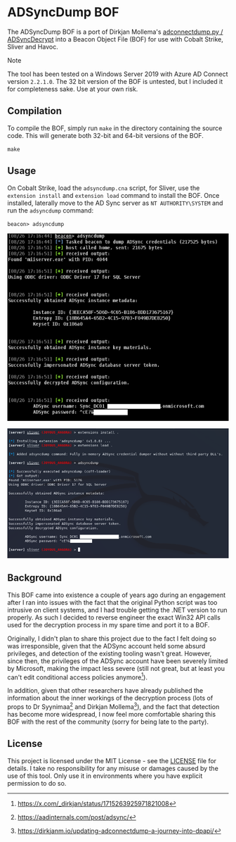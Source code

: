 # ADSyncDump BOF

The ADSyncDump BOF is a port of Dirkjan Mollema's [adconnectdump.py / ADSyncDecrypt](https://github.com/dirkjanm/adconnectdump) into a Beacon Object File (BOF) for use with Cobalt Strike, Sliver and Havoc.

> [!NOTE]
> The tool has been tested on a Windows Server 2019 with Azure AD Connect version `2.2.1.0`. The 32 bit version of the BOF is untested, but I included it for completeness sake. Use at your own risk.

## Compilation

To compile the BOF, simply run `make` in the directory containing the source code. This will generate both 32-bit and 64-bit versions of the BOF.

```shell
make
```

## Usage

On Cobalt Strike, load the `adsyncdump.cna` script, for Sliver, use the `extension install` and `extension load` command to install the BOF. Once installed, laterally move to the AD Sync server as `NT AUTHORITY\SYSTEM` and run the `adsyncdump` command:

```shell
beacon> adsyncdump
```

![ADSyncDump Example (Cobalt Strike)](images/adsyncdump-cobaltstrike.png)

![ADSyncDump Example (Sliver)](images/adsyncdump-sliver.png)

## Background

This BOF came into existence a couple of years ago during an engagement after I ran into issues with the fact that the original Python script was too intrusive on client systems, and I had trouble getting the .NET version to run properly. As such I decided to reverse engineer the exact Win32 API calls used for the decryption process in my spare time and port it to a BOF.

Originally, I didn't plan to share this project due to the fact I felt doing so was irresponsible, given that the ADSync account held some absurd privileges, and detection of the existing tooling wasn't great. However, since then, the privileges of the ADSync account have been severely limited by Microsoft, making the impact less severe (still not great, but at least you can't edit conditional access policies anymore[^wtf-microsoft]).

In addition, given that other researchers have already published the information about the inner workings of the decryption process (lots of props to Dr Syynimaa[^aadinternals] and Dirkjan Mollema[^dirk-jan]), and the fact that detection has become more widespread, I now feel more comfortable sharing this BOF with the rest of the community (sorry for being late to the party).

## License

This project is licensed under the MIT License - see the [LICENSE](LICENSE.md) file for details. I take no responsibility for any misuse or damages caused by the use of this tool. Only use it in environments where you have explicit permission to do so.

[^wtf-microsoft]: <https://x.com/_dirkjan/status/1715263925971821008>
[^aadinternals]: <https://aadinternals.com/post/adsync/>
[^dirk-jan]: <https://dirkjanm.io/updating-adconnectdump-a-journey-into-dpapi/>
